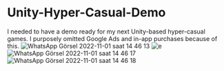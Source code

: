 # Unity-Hyper-Casual-Demo
I needed to have a demo ready for my next Unity-based hyper-casual games. I purposely omitted Google Ads and in-app purchases because of this.
![WhatsApp Görsel 2022-11-01 saat 14 46 13](https://user-images.githubusercontent.com/80244072/199226269-8bc6a037-1f95-4589-9630-244176be6410.jpg)
![e](https://user-images.githubusercontent.com/80244072/199226342-f5c6b868-6db0-427f-80c0-9c2f77ab6a46.jpg)
![WhatsApp Görsel 2022-11-01 saat 14 46 17](https://user-images.githubusercontent.com/80244072/199226346-23ca50be-ba12-4206-8214-4ca4280d5af5.jpg)
![WhatsApp Görsel 2022-11-01 saat 14 46 18](https://user-images.githubusercontent.com/80244072/199226349-a6fd38e8-d8e5-4755-94f2-50ec09a5b572.jpg)
